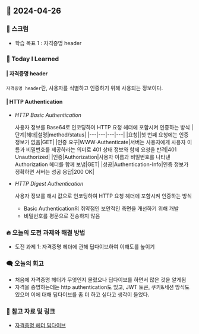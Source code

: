 ## 📆 2024-04-26

### 🔔 스크럼

- 학습 목표 1 : 자격증명 header
  <br/>

### 🚀 Today I Learned

#### | 자격증명 header

`자격증명 header`란, 사용자를 식별하고 인증하기 위해 사용되는 정보이다.

#### | HTTP Authentication

- _HTTP Basic Authentication_

  사용자 정보를 Base64로 인코딩하여 HTTP 요청 헤더에 포함시켜 인증하는 방식
  |단계|헤더|설명|method/status|
  |---|---|---|---|
  |요청||첫 번째 요청에는 인증 정보가 없음|GET|
  |인증 요구|WWW-Authenticate|서버는 사용자에게 사용자 이름과 비밀번호를 제공하라는 의미로 401 상태 정보와 함께 요청을 반려|401 Unauthorized|
  |인증|Authorization|사용자 이름과 비밀번호를 나타낸 Authorization 헤더를 함께 보냄|GET|
  |성공|Authentication-Info|인증 정보가 정확하면 서버는 성공 응답|200 OK|

- _HTTP Digest Authentication_

  사용자 정보를 해시 값으로 인코딩하여 HTTP 요청 헤더에 포함시켜 인증하는 방식

  - Basic Authentication의 취약점인 보안적인 측면을 개선하기 위해 개발
  - 비밀번호를 평문으로 전송하지 않음

### 🔥 오늘의 도전 과제와 해결 방법

- 도전 과제 1: 자격증명 헤더에 관해 딥다이브하여 이해도를 높이기

### 🗨️ 오늘의 회고

<!--
- 오늘의 학습 경험에 대한 자유로운 생각이나 느낀 점을 기록합니다.
- 성공적인 점, 개선해야 할 점, 새롭게 시도하고 싶은 방법 등을 포함할 수 있습니다.-->

- 처음에 자격증명 헤더가 무엇인지 몰랐으나 딥다이브를 하면서 많은 것을 알게됨
- 자격을 증명하는데는 http authentication도 있고, JWT 토큰, 쿠키&세션 방식도 있으며 이에 대해 딥다이브를 좀 더 하고 싶다고 생각이 들었다.

### 📰 참고 자료 및 링크

- <a href="https://www.notion.so/goorm/header-header-21812d27536d406fac471301a9ef62df">자격증명 헤더 딥다이브</a>
